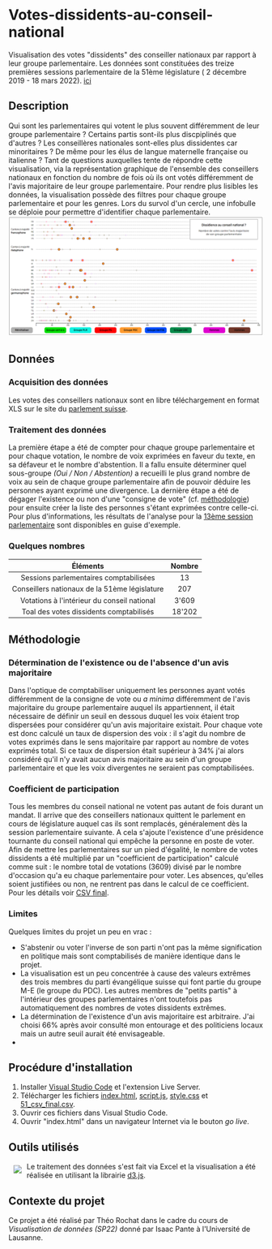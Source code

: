 # Votes-dissidents-au-conseil-national
Visualisation des votes "dissidents" des conseiller nationaux par rapport à leur groupe parlementaire. Les données sont constituées des treize premières sessions parlementaire de la 51ème législature ( 2 décembre 2019 - 18 mars 2022). [ici](https://theor98.github.io/)

## Description
Qui sont les parlementaires qui votent le plus souvent différemment de leur groupe parlementaire ? Certains partis sont-ils plus discpiplinés que d'autres ? Les conseillères nationales sont-elles plus dissidentes car minoritaires ? De même pour les élus de langue maternelle française ou italienne ? Tant de questions auxquelles tente de répondre cette visualisation, via la représentation graphique de l'ensemble des conseillers nationaux en fonction du nombre de fois où ils ont votés différemment de l'avis majoritaire de leur groupe parlementaire. Pour rendre plus lisibles les données, la visualisation possède des filtres pour chaque groupe parlementaire et pour les genres. Lors du survol d'un cercle, une infobulle se déploie pour permettre d'identifier chaque parlementaire. 
![alt text](img/img1.PNG "exemple")


## Données
### Acquisition des données
Les votes des conseillers nationaux sont en libre téléchargement en format XLS sur le site du [parlement suisse](https://www.parlament.ch/fr/ratsbetrieb/abstimmungen/abstimmung-nr-xls).

### Traitement des données
La première étape a été de compter pour chaque groupe parlementaire et pour chaque votation, le nombre de voix exprimées en faveur du texte, en sa défaveur et le nombre d'abstention. Il a fallu ensuite déterminer quel sous-groupe _(Oui / Non / Abstention)_ a recueilli le plus grand nombre de voix au sein de chaque groupe parlementaire afin de pouvoir déduire les personnes ayant exprimé une divergence. La dernière étape a été de dégager l'existence ou non d'une "consigne de vote" (cf. [méthodologie](#Méthodologie)) pour ensuite créer la liste des personnes s'étant exprimées contre celle-ci. 
Pour plus d'informations, les résultats de l'analyse pour la [13ème session parlementaire](5113_prêt.xlsb.xlsx) sont disponibles en guise d'exemple.

### Quelques nombres 
| Éléments | Nombre |
|:--------:|:------:|
|Sessions parlementaires comptabilisées |13     |
|Conseillers nationaux de la 51ème législature|207     |
|Votations à l'intérieur du conseil national|3'609     |
|Toal des votes dissidents comptabilisés    |18'202      |

## Méthodologie
### Détermination de l'existence ou de l'absence d'un avis majoritaire 
Dans l'optique de comptabiliser uniquement les personnes ayant votés différemment de la consigne de vote ou _a minima_ différemment de l'avis majoritaire du groupe parlementaire auquel ils appartiennent, il était nécessaire de définir un seuil en dessous duquel les voix étaient trop dispersées pour considérer qu'un avis majoritaire existait. Pour chaque vote est donc calculé un taux de dispersion des voix : il s'agit du nombre de votes exprimés dans le sens majoritaire par rapport au nombre de votes exprimés total. Si ce taux de dispersion était supérieur à 34% j'ai alors considéré qu'il n'y avait aucun avis majoritaire au sein d'un groupe parlementaire et que les voix divergentes ne seraient pas comptabilisées.

### Coefficient de participation
Tous les membres du conseil national ne votent pas autant de fois durant un mandat. Il arrive que des conseillers nationaux quittent le parlement en cours de législature auquel cas ils sont remplacés, généralement dès la session parlementaire suivante. A cela s'ajoute l'existence d'une présidence tournante du conseil national qui empêche la personne en poste de voter. Afin de mettre les parlementaires sur un pied d'égalité, le nombre de votes dissidents a été multiplié par un "coefficient de participation" calculé comme suit : le nombre total de votations (3609) divisé par le nombre d'occasion qu'a eu chaque parlementaire pour voter. Les absences, qu'elles soient justifiées ou non, ne rentrent pas dans le calcul de ce coefficient. Pour les détails voir [CSV final](51_csv_final.csv).

### Limites
Quelques limites du projet un peu en vrac :
  - S'abstenir ou voter l'inverse de son parti n'ont pas la même signification en politique mais sont comptabilisés de manière identique dans le projet.
  - La visualisation est un peu concentrée à cause des valeurs extrêmes des trois membres du parti évangélique suisse qui font partie du groupe M-E (le groupe du PDC). Les autres membres de "petits partis" à l'intérieur des groupes parlementaires n'ont toutefois pas automatiquement des nombres de votes dissidents extrêmes. 
  - La détermination de l'existence d'un avis majoritaire est arbitraire. J'ai choisi 66% après avoir consulté mon entourage et des politiciens locaux mais un autre seuil aurait été envisageable. 
  - 

## Procédure d'installation
1. Installer [Visual Studio Code](https://code.visualstudio.com/) et l'extension Live Server.
2. Télécharger les fichiers [index.html](index.html), [script.js](script.js), [style.css](style.css) et [51_csv_final.csv](Données/51_csv_final.csv).
3. Ouvrir ces fichiers dans Visual Studio Code.
4. Ouvrir "index.html" dans un navigateur Internet via le bouton _go live_.

## Outils utilisés
<a href="https://d3js.org"><img src="https://d3js.org/logo.svg" align="left" hspace="10" vspace="6"></a>
Le traitement des données s'est fait via Excel et la visualisation a été réalisée en utilisant la librairie [d3.js](https://d3js.org/).

## Contexte du projet
Ce projet a été réalisé par Théo Rochat dans le cadre du cours de _Visualisation de données (SP22)_ donné par Isaac Pante à l'Université de Lausanne.
